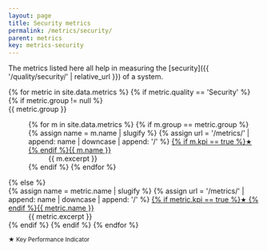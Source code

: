 ```yaml
---
layout: page
title: Security metrics
permalink: /metrics/security/
parent: metrics
key: metrics-security
---
```


The metrics listed here all help in measuring the [security]({{ '/quality/security/' | relative_url }}) of a system.

<dl>
    {% for metric in site.data.metrics %}
        {% if metric.quality == 'Security' %}
            {% if metric.group != null %}
            <dt>{{ metric.group }}</dt>
            <dd>
                <dl>
            {% for m in site.data.metrics %}
                {% if m.group == metric.group %}
                    <dt>
                        {% assign name = m.name | slugify %}
                        {% assign url = '/metrics/' | append: name | downcase | append: '/' %}
                        <a href="{{ url | relative_url }}">{% if m.kpi == true %}<small>★</small> {% endif %}{{ m.name }}</a>
                    </dt>
                    <dd>{{ m.excerpt }}</dd>
                {% endif %}
            {% endfor %}
                </dl>
            </dd>
            {% else %}
            <dt>
                {% assign name = metric.name | slugify %}
                {% assign url = '/metrics/' | append: name | downcase | append: '/' %}
                <a href="{{ url | relative_url }}">{% if metric.kpi == true %}<small>★</small> {% endif %}{{ metric.name }}</a>
            </dt>
            <dd>{{ metric.excerpt }}</dd>
            {% endif %}
        {% endif %}
    {% endfor %}
</dl>

<small>★ Key Performance Indicator</small>
